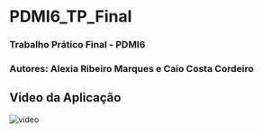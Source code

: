 # PDMI6_TP_Final
### Trabalho Prático Final - PDMI6
### Autores: Alexia Ribeiro Marques e Caio Costa Cordeiro
## Video da Aplicação
![video](video.gif)
